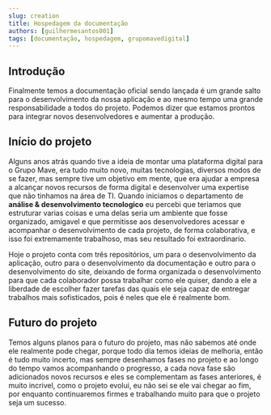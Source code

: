 ```yaml
---
slug: creation
title: Hospedagem da documentação
authors: [guilhermesantos001]
tags: [documentação, hospedagem, grupomavedigital]
---
```


## Introdução

Finalmente temos a documentação oficial sendo lançada é um grande salto para o desenvolvimento da nossa aplicação e ao mesmo tempo uma grande responsabilidade a todos do projeto. Podemos dizer que estamos prontos para integrar novos desenvolvedores e aumentar a produção.

## Início do projeto

Alguns anos atrás quando tive a ideia de montar uma plataforma digital para o Grupo Mave, era tudo muito novo, muitas tecnologias, diversos modos de se fazer, mas sempre tive um objetivo em mente, que era ajudar a empresa a alcançar novos recursos de forma digital e desenvolver uma expertise que não tinhamos na área de TI. Quando iniciamos o departamento de **análise & desenvolvimento tecnologico** eu percebi que teriamos que estruturar varias coisas e uma delas seria um ambiente que fosse organizado, amigavel e que permitisse aos desenvolvedores acessar e acompanhar o desenvolvimento de cada projeto, de forma colaborativa, e isso foi extremamente trabalhoso, mas seu resultado foi extraordinario.

Hoje o projeto conta com três repositórios, um para o desenvolvimento da aplicação, outro para o desenvolvimento da documentação e outro para o desenvolvimento do site, deixando de forma organizada o desenvolvimento para que cada colaborador possa trabalhar como ele quiser, dando a ele a liberdade de escolher fazer tarefas das quais ele seja capaz de entregar trabalhos mais sofisticados, pois é neles que ele é realmente bom.

## Futuro do projeto

Temos alguns planos para o futuro do projeto, mas não sabemos até onde ele realmente pode chegar, porque todo dia temos ideias de melhoria, então é tudo muito incerto, mas sempre desenhamos fases no projeto e ao longo do tempo vamos acompanhando o progresso, a cada nova fase são adicionados novos recursos e eles se complementam as fases anteriores, é muito incrivel, como o projeto evolui, eu não sei se ele vai chegar ao fim, por enquanto continuaremos firmes e trabalhando muito para que o projeto seja um sucesso.